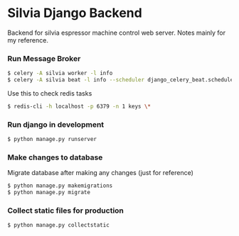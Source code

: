 # Silvia Django Backend
Backend for silvia espressor machine control web server.
Notes mainly for my reference.


### Run Message Broker
```bash
$ celery -A silvia worker -l info
$ celery -A silvia beat -l info --scheduler django_celery_beat.schedulers:DatabaseScheduler
```
Use this to check redis tasks
```bash
$ redis-cli -h localhost -p 6379 -n 1 keys \*
```

### Run django in development
```bash
$ python manage.py runserver
```

### Make changes to database
Migrate database after making any changes (just for reference)
```bash
$ python manage.py makemigrations
$ python manage.py migrate
```

### Collect static files for production
```bash
$ python manage.py collectstatic
```
